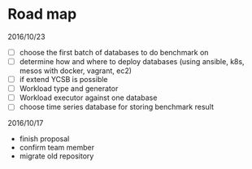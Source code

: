 # Road map

2016/10/23

- [ ] choose the first batch of databases to do benchmark on
- [ ] determine how and where to deploy databases (using ansible, k8s, mesos with docker, vagrant, ec2)
- [ ] if extend YCSB is possible
- [ ] Workload type and generator
- [ ] Workload executor against one database
- [ ] choose time series database for storing benchmark result

2016/10/17

- finish proposal
- confirm team member
- migrate old repository
